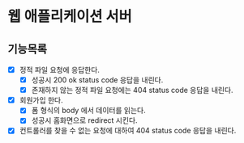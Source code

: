 # 웹 애플리케이션 서버
## 기능목록
 - [x] 정적 파일 요청에 응답한다.
    - [x] 성공시 200 ok status code 응답을 내린다.
    - [x] 존재하지 않는 정적 파일 요청에는 404 status code 응답을 내린다. 
 - [x] 회원가입 한다.
    - [x] 폼 형식의 body 에서 데이터를 읽는다.
    - [x] 성공시 홈화면으로 redirect 시킨다.
 - [x] 컨트롤러를 찾을 수 없는 요청에 대하여 404 status code 응답을 내린다.
